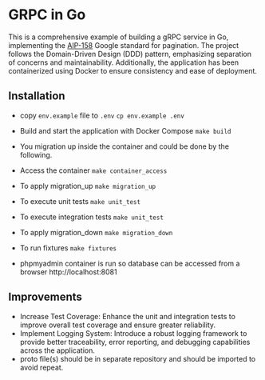 # GRPC in Go
This is a comprehensive example of building a gRPC service in Go, implementing the 
[AIP-158](https://google.aip.dev/158) Google standard for pagination. 
The project follows the Domain-Driven Design (DDD) pattern, emphasizing separation of concerns and maintainability. 
Additionally, the application has been containerized using Docker to ensure consistency and ease of deployment.

## Installation

* copy `env.example` file to `.env` `cp env.example .env`
* Build and start the application with Docker Compose `make build`
* You migration up inside the container and could be done by the following.
* Access the container `make container_access` 
* To apply migration_up `make migration_up`
* To execute unit tests `make unit_test`
* To execute integration tests `make unit_test`
* To apply migration_down `make migration_down`
* To run fixtures `make fixtures`

* phpmyadmin container is run so database can be accessed from a browser http://localhost:8081

## Improvements
* Increase Test Coverage: Enhance the unit and integration tests to improve overall test coverage and ensure greater reliability.
* Implement Logging System: Introduce a robust logging framework to provide better traceability, 
error reporting, and debugging capabilities across the application.
* proto file(s) should be in separate repository and should be imported to avoid repeat.